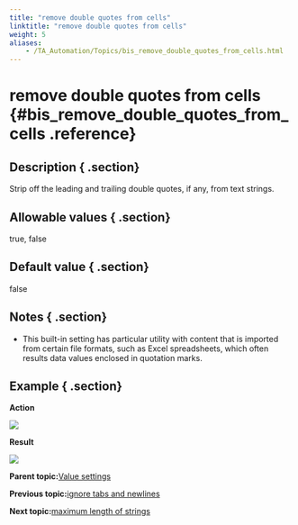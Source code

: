 ```yaml
--- 
title: "remove double quotes from cells"
linktitle: "remove double quotes from cells"
weight: 5
aliases: 
    - /TA_Automation/Topics/bis_remove_double_quotes_from_cells.html
---
```

# remove double quotes from cells {#bis_remove_double_quotes_from_cells .reference}

## Description { .section}

Strip off the leading and trailing double quotes, if any, from text strings.

## Allowable values { .section}

true, false

## Default value { .section}

false

## Notes { .section}

-   This built-in setting has particular utility with content that is imported from certain file formats, such as Excel spreadsheets, which often results data values enclosed in quotation marks.

## Example { .section}

**Action**

![](../Images/bis_remove_double_quotes_from_cells_pgm.png)

**Result**

![](../Images/bis_remove_double_quotes_from_cells_res.png)

**Parent topic:**[Value settings](../../TA_Automation/Topics/bis_value.html)

**Previous topic:**[ignore tabs and newlines](../../TA_Automation/Topics/bis_ignore_tabs_and_newlines.html)

**Next topic:**[maximum length of strings](../../TA_Automation/Topics/bis_maximum_length_of_strings.html)

